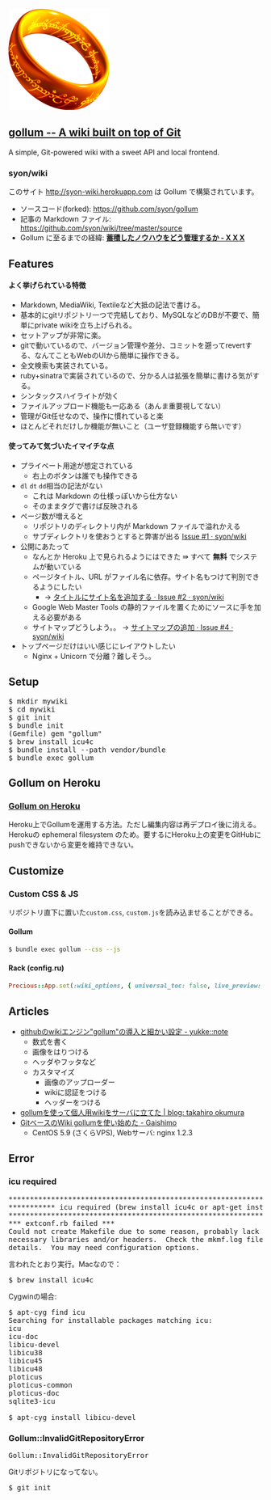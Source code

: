 ![Gollum](../img/gollum.png)

<div id="gollum-heading">
  <h2>
    <a href="https://github.com/gollum/gollum">gollum -- A wiki built on top of Git</a>
  </h2>
  <p>A simple, Git-powered wiki with a sweet API and local frontend.</p>
</div>

### syon/wiki

このサイト http://syon-wiki.herokuapp.com は Gollum で構築されています。  
- ソースコード(forked): https://github.com/syon/gollum
- 記事の Markdown ファイル: https://github.com/syon/wiki/tree/master/source
- Gollum に至るまでの経緯: __[蓄積したノウハウをどう管理するか - X X X](http://syonx.hatenablog.com/entry/2014/07/30/010000)__


## Features

#### よく挙げられている特徴
- Markdown, MediaWiki, Textileなど大抵の記法で書ける。
- 基本的にgitリポジトリ一つで完結しており、MySQLなどのDBが不要で、簡単にprivate wikiを立ち上げられる。
- セットアップが非常に楽。
- gitで動いているので、バージョン管理や差分、コミットを遡ってrevertする、なんてこともWebのUIから簡単に操作できる。
- 全文検索も実装されている。
- ruby+sinatraで実装されているので、分かる人は拡張を簡単に書ける気がする。
- シンタックスハイライトが効く
- ファイルアップロード機能も一応ある（あんま重要視してない）
- 管理がGit任せなので、操作に慣れていると楽
- ほとんどそれだけしか機能が無いこと（ユーザ登録機能すら無いです）

#### 使ってみて気づいたイマイチな点
- プライベート用途が想定されている
    - 右上のボタンは誰でも操作できる
- `dl` `dt` `dd`相当の記法がない
    - これは Markdown の仕様っぽいから仕方ない
    - そのままタグで書けば反映される
- ページ数が増えると
    - リポジトリのディレクトリ内が Markdown ファイルで溢れかえる
    - サブディレクトリを使おうとすると弊害が出る [Issue #1 · syon/wiki](https://github.com/syon/wiki/issues/1)
- 公開にあたって
    - なんとか Heroku 上で見られるようにはできた ⇛ すべて __無料__ でシステムが動いている
    - ページタイトル、URL がファイル名に依存。サイト名もつけて判別できるようにしたい
        - → [タイトルにサイト名を追加する · Issue #2 · syon/wiki](https://github.com/syon/wiki/issues/2)
    - Google Web Master Tools の静的ファイルを置くためにソースに手を加える必要がある
    - サイトマップどうしよう。。 → [サイトマップの追加 · Issue #4 · syon/wiki](https://github.com/syon/wiki/issues/4)
- トップページだけはいい感じにレイアウトしたい
    - Nginx + Unicorn で分離？難しそう。。

## Setup

<pre>
$ mkdir mywiki
$ cd mywiki
$ git init
$ bundle init
(Gemfile) gem "gollum"
$ brew install icu4c
$ bundle install --path vendor/bundle
$ bundle exec gollum
</pre>

## Gollum on Heroku

### [Gollum on Heroku](http://javiersaldana.com/tech/2014/02/07/gollum-on-heroku.html)

Heroku上でGollumを運用する方法。ただし編集内容は再デプロイ後に消える。Herokuの ephemeral filesystem のため。要するにHeroku上の変更をGitHubにpushできないから変更を維持できない。

## Customize

### Custom CSS & JS

リポジトリ直下に置いた`custom.css`, `custom.js`を読み込ませることができる。

#### Gollum

```bash
$ bundle exec gollum --css --js
```

#### Rack (config.ru)

```ruby
Precious::App.set(:wiki_options, { universal_toc: false, live_preview: true, css: true, js: true })
```

## Articles

* [githubのwikiエンジン"gollum"の導入と細かい設定 - yukke::note](http://yukke.hateblo.jp/entry/2013/05/02/224859)
    * 数式を書く
    * 画像をはりつける
    * ヘッダやフッタなど
    * カスタマイズ
        * 画像のアップローダー
        * wikiに認証をつける
        * ヘッダーをつける
* [gollumを使って個人用wikiをサーバに立てた | blog: takahiro okumura](http://blog.hifumi.info/2014/02/02/my-wiki-powered-by-gollum/)
* [GitベースのWiki gollumを使い始めた - Gaishimo](http://gaishimo.hatenablog.com/entry/2013/01/27/234300)
    * CentOS 5.9 (さくらVPS), Webサーバ: nginx 1.2.3

## Error

### icu required

<pre>
***************************************************************************************
*********** icu required (brew install icu4c or apt-get install libicu-dev) ***********
***************************************************************************************
*** extconf.rb failed ***
Could not create Makefile due to some reason, probably lack of
necessary libraries and/or headers.  Check the mkmf.log file for more
details.  You may need configuration options.
</pre>

言われたとおり実行。Macなので：

<pre>
$ brew install icu4c
</pre>

Cygwinの場合:

<pre>
$ apt-cyg find icu
Searching for installable packages matching icu:
icu
icu-doc
libicu-devel
libicu38
libicu45
libicu48
ploticus
ploticus-common
ploticus-doc
sqlite3-icu

$ apt-cyg install libicu-devel
</pre>

### Gollum::InvalidGitRepositoryError
<pre>
Gollum::InvalidGitRepositoryError
</pre>
Gitリポジトリになってない。
<pre>
$ git init
</pre>
